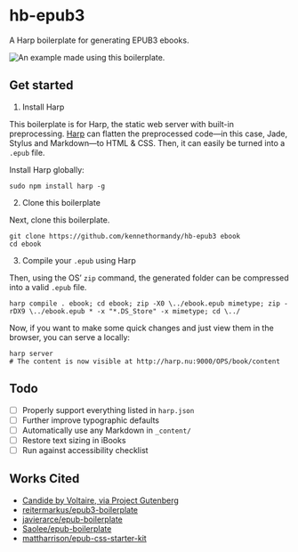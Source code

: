 # hb-epub3

A Harp boilerplate for generating EPUB3 ebooks.

![An example made using this boilerplate.](https://raw.github.com/kennethormandy/hb-epub3/master/example.jpg)

## Get started

1. Install Harp

  This boilerplate is for Harp, the static web server with built-in preprocessing. [Harp](http://harpjs.com) can flatten the preprocessed code—in this case, Jade, Stylus and Markdown—to HTML & CSS. Then, it can easily be turned into a `.epub` file.

  Install Harp globally:

  ```ssh
  sudo npm install harp -g
  ```

2. Clone this boilerplate

  Next, clone this boilerplate.

  ```ssh
  git clone https://github.com/kennethormandy/hb-epub3 ebook
  cd ebook
  ```

3. Compile your `.epub` using Harp

  Then, using the OS’ `zip` command, the generated folder can be compressed into a valid `.epub` file.

  ```ssh
  harp compile . ebook; cd ebook; zip -X0 \../ebook.epub mimetype; zip -rDX9 \../ebook.epub * -x "*.DS_Store" -x mimetype; cd \../
  ```

  Now, if you want to make some quick changes and just view them in the browser, you can serve a locally:

  ```ssh
  harp server
  # The content is now visible at http://harp.nu:9000/OPS/book/content
  ```

## Todo

- [ ] Properly support everything listed in `harp.json`
- [ ] Further improve typographic defaults
- [ ] Automatically use any Markdown in `_content/`
- [ ] Restore text sizing in iBooks
- [ ] Run against accessibility checklist

## Works Cited

* [Candide by Voltaire, via Project Gutenberg](http://www.gutenberg.org/ebooks/19942)
* [reitermarkus/epub3-boilerplate](https://github.com/reitermarkus/epub3-boilerplate)
* [javierarce/epub-boilerplate](https://github.com/javierarce/epub-boilerplate)
* [Saolee/epub-boilerplate](https://github.com/Saolee/epub-boilerplate)
* [mattharrison/epub-css-starter-kit](https://github.com/mattharrison/epub-css-starter-kit)
